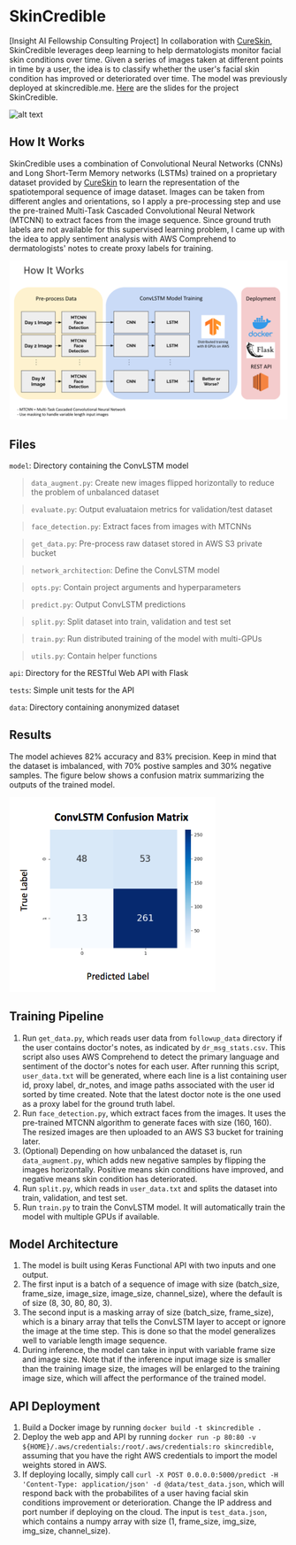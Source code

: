 # SkinCredible
[Insight AI Fellowship Consulting Project] In collaboration with [CureSkin](https://cureskin.com/), SkinCredible leverages 
 deep learning to help dermatologists monitor facial skin conditions over time. Given a series of images taken at different 
 points in time by a user, the idea is to classify whether the user's facial skin condition has improved or deteriorated over time.
The model was previously deployed at skincredible.me. [Here](assets/demo.pdf) are the slides for the project SkinCredible.
 
 ![alt text](assets/demo.gif)
 
 ## How It Works
SkinCredible uses a combination of Convolutional Neural Networks (CNNs) and Long Short-Term Memory networks (LSTMs) trained
 on a proprietary dataset provided by [CureSkin](https://cureskin.com/) to learn the representation of the spatiotemporal sequence of image dataset.
Images can be taken from different angles and orientations, so I apply a pre-processing step and use the pre-trained Multi-Task Cascaded Convolutional Neural Network (MTCNN) to extract
faces from the image sequence. Since ground truth labels are not available for this supervised learning problem, I came up with the idea to apply sentiment
 analysis with AWS Comprehend to dermatologists' notes to create proxy labels for training.
 
![alt text](assets/slide.png)
 
## Files 
`model`: Directory containing the ConvLSTM model
> `data_augment.py`: Create new images flipped horizontally to reduce the problem of unbalanced dataset

> `evaluate.py`: Output evaluataion metrics for validation/test dataset

> `face_detection.py`: Extract faces from images with MTCNNs

> `get_data.py`: Pre-process raw dataset stored in AWS S3 private bucket

> `network_architection`: Define the ConvLSTM model

> `opts.py`: Contain project arguments and hyperparameters

> `predict.py`: Output ConvLSTM predictions

> `split.py`: Split dataset into train, validation and test set

> `train.py`: Run distributed training of the model with multi-GPUs

> `utils.py`: Contain helper functions

`api`: Directory for the RESTful Web API with Flask

`tests`: Simple unit tests for the API

`data`: Directory containing anonymized dataset

## Results
The model achieves 82% accuracy and 83% precision. Keep in mind that the dataset is imbalanced,
with 70% postive samples and 30% negative samples. The figure below shows a confusion matrix summarizing the outputs of the trained model.

![alt text](assets/metric_label.png)

## Training Pipeline
1. Run `get_data.py`, which reads user data from `followup_data` directory if the user contains doctor's notes, as indicated by
`dr_msg_stats.csv`. This script also uses AWS Comprehend to detect the primary language and sentiment of the doctor's notes for each user.
After running this script, `user_data.txt` will be generated, where each line is a list containing user id, proxy label, dr_notes, and image paths associated with the user id sorted by time created.
Note that the latest doctor note is the one used as a proxy label for the ground truth label. 
1. Run `face_detection.py`, which extract faces from the images. It uses the pre-trained MTCNN algorithm to generate faces with size (160, 160). The resized images are then uploaded to 
an AWS S3 bucket for training later.
1. (Optional) Depending on how unbalanced the dataset is, run `data_augment.py`, which adds new negative samples
by flipping the images horizontally. Positive means skin conditions have improved, and negative means
skin condition has deteriorated.
1. Run `split.py`, which reads in `user_data.txt` and splits the dataset into train, validation, and test set.
1. Run `train.py` to train the ConvLSTM model. It will automatically train the model with multiple GPUs if available.

## Model Architecture
1. The model is built using Keras Functional API with two inputs and one output.
1. The first input is a batch of a sequence of image with size (batch_size, frame_size, image_size, image_size, channel_size), where the default
is of size (8, 30, 80, 80, 3).
1. The second input is a masking array of size (batch_size, frame_size), which is a binary array 
that tells the ConvLSTM layer to accept or ignore the image at the time step. This is done so 
that the model generalizes well to variable length image sequence.
1. During inference, the model can take in input with variable frame size and image size. Note that
if the inference input image size is smaller than the training image size, the images will be enlarged to the training
image size, which will affect the performance of the trained model.


## API Deployment
1. Build a Docker image by running `docker build -t skincredible .`
1. Deploy the web app and API by running `docker run -p 80:80 -v ${HOME}/.aws/credentials:/root/.aws/credentials:ro skincredible`, assuming
that you have the right AWS credentials to import the model weights stored in AWS.
1. If deploying locally, simply call `curl -X POST 0.0.0.0:5000/predict -H 'Content-Type: application/json' -d @data/test_data.json`, which
will respond back with the probabilites of a user having facial skin conditions improvement or deterioration. Change the IP address and port number if deploying on the cloud.
The input is `test_data.json`, which contains a numpy array with size (1, frame_size, img_size, img_size, channel_size).


 
 
  
 
 
